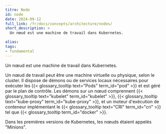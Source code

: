 ```yaml
---
titre: Node
id: node
date: 2024-09-12
full_link: /fr/docs/concepts/architecture/nodes/
short_description: >
  Un nœud est une machine de travail dans Kubernetes.

alias:
tags:
- fundamental
---
```

 Un nœud est une machine de travail dans Kubernetes.

<!--more-->

Un nœud de travail peut être une machine virtuelle ou physique, selon le cluster. Il dispose de démons ou de services locaux nécessaires pour exécuter les {{< glossary_tooltip text="Pods" term_id="pod" >}} et est géré par le plan de contrôle. Les démons sur un nœud comprennent {{< glossary_tooltip text="kubelet" term_id="kubelet" >}}, {{< glossary_tooltip text="kube-proxy" term_id="kube-proxy" >}}, et un moteur d'exécution de conteneur implémentant le {{< glossary_tooltip text="CRI" term_id="cri" >}} tel que {{< glossary_tooltip term_id="docker" >}}.

Dans les premières versions de Kubernetes, les nœuds étaient appelés "Minions".

